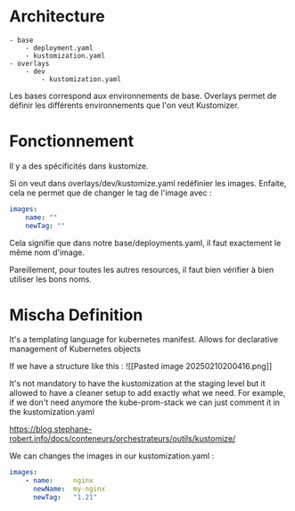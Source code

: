 # Architecture

```
- base
	- deployment.yaml
	- kustomization.yaml
- overlays
	- dev
		- kustomization.yaml
```

Les bases correspond aux environnements de base.
Overlays permet de définir les différents environnements que l'on veut Kustomizer.
# Fonctionnement

Il y a des spécificités dans kustomize.

Si on veut dans overlays/dev/kustomize.yaml redéfinier les images. Enfaite, cela ne permet que de changer le tag de l'image avec : 

``` yaml
images:
	name: ""
	newTag: ""
```

Cela signifie que dans notre base/deployments.yaml, il faut exactement le même nom d'image. 

Pareillement, pour toutes les autres resources, il faut bien vérifier à bien utiliser les bons noms.

# Mischa Definition 

It's a templating language for kubernetes manifest.
Allows for declarative management of Kubernetes objects

If we have a structure like this : 
![[Pasted image 20250210200416.png]]

It's not mandatory to have the kustomization at the staging level but it allowed to have a cleaner setup to add exactly what we need. For example, if we don't need anymore the kube-prom-stack we can just comment it in the kustomization.yaml

https://blog.stephane-robert.info/docs/conteneurs/orchestrateurs/outils/kustomize/

We can changes the images in our kustomization.yaml : 

``` yaml
images:
	- name:     nginx
	  newName:  my-nginx
	  newTag:   "1.21"
```
